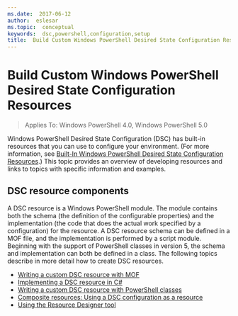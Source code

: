 ```yaml
---
ms.date:  2017-06-12
author:  eslesar
ms.topic:  conceptual
keywords:  dsc,powershell,configuration,setup
title:  Build Custom Windows PowerShell Desired State Configuration Resources
---
```


# Build Custom Windows PowerShell Desired State Configuration Resources

> Applies To: Windows PowerShell 4.0, Windows PowerShell 5.0

Windows PowerShell Desired State Configuration (DSC) has built-in resources that you can use to configure your environment. (For more information, see [Built-In Windows PowerShell Desired State Configuration Resources](builtInResource.md).) This topic provides an overview of developing resources and links to topics with specific information and examples.

## DSC resource components

A DSC resource is a Windows PowerShell module. The module contains both the schema (the definition of the configurable properties) and the implementation (the code that does the actual work specified by a configuration) for the resource. A DSC resource schema can be defined in a MOF file, and the implementation is performed by a script module. Beginning with the support of PowerShell classes in version 5, the schema and implementation can both be defined in a class. The following topics describe in more detail how to create DSC resources.

* [Writing a custom DSC resource with MOF](authoringResourceMOF.md) 
* [Implementing a DSC resource in C#](authoringResourceMofCS.md) 
* [Writing a custom DSC resource with PowerShell classes](authoringResourceClass.md) 
* [Composite resources: Using a DSC configuration as a resource](authoringResourceComposite.md) 
* [Using the Resource Designer tool](authoringResourceMofDesigner.md) 

